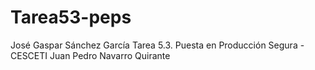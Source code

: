 # Tarea53-peps
José Gaspar Sánchez García
Tarea 5.3. Puesta en Producción Segura - CESCETI
Juan Pedro Navarro Quirante
